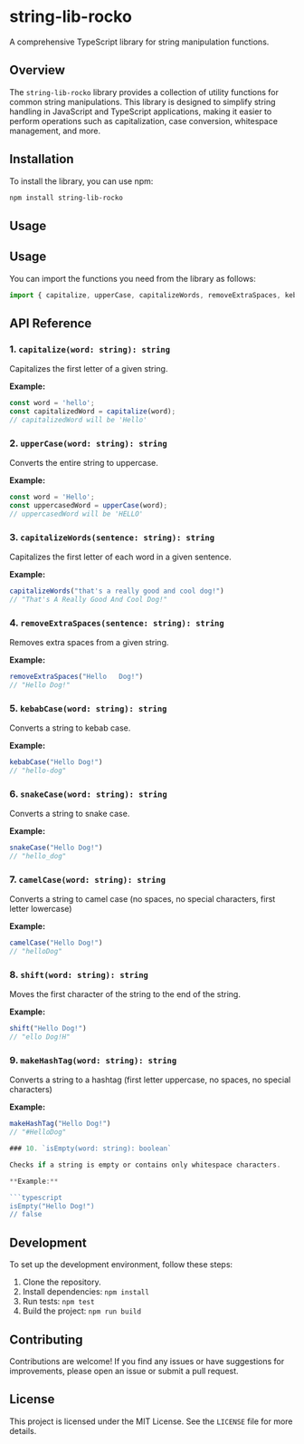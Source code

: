 # string-lib-rocko

A comprehensive TypeScript library for string manipulation functions.

## Overview

The `string-lib-rocko` library provides a collection of utility functions for common string manipulations. This library is designed to simplify string handling in JavaScript and TypeScript applications, making it easier to perform operations such as capitalization, case conversion, whitespace management, and more.

## Installation

To install the library, you can use npm:

```bash
npm install string-lib-rocko
```

## Usage


## Usage

You can import the functions you need from the library as follows:

```typescript
import { capitalize, upperCase, capitalizeWords, removeExtraSpaces, kebabCase, snakeCase, camelCase, shift, makeHashTag, isEmpty } from 'string-lib-rocko';
```


## API Reference

### 1. `capitalize(word: string): string`

Capitalizes the first letter of a given string.

**Example:**

```typescript
const word = 'hello';
const capitalizedWord = capitalize(word);
// capitalizedWord will be 'Hello'
```

### 2. `upperCase(word: string): string`

Converts the entire string to uppercase.

**Example:**

```typescript
const word = 'Hello';
const uppercasedWord = upperCase(word);
// uppercasedWord will be 'HELLO'
```

### 3. `capitalizeWords(sentence: string): string`

Capitalizes the first letter of each word in a given sentence.

**Example:**

```typescript
capitalizeWords("that's a really good and cool dog!")
// "That's A Really Good And Cool Dog!"
```

### 4. `removeExtraSpaces(sentence: string): string`

Removes extra spaces from a given string.

**Example:**

```typescript
removeExtraSpaces("Hello   Dog!")
// "Hello Dog!"
```

### 5. `kebabCase(word: string): string`

Converts a string to kebab case.

**Example:**

```typescript
kebabCase("Hello Dog!")
// "hello-dog"
```

### 6. `snakeCase(word: string): string`

Converts a string to snake case.

**Example:**

```typescript
snakeCase("Hello Dog!")
// "hello_dog"
```

### 7. `camelCase(word: string): string`

Converts a string to camel case (no spaces, no special characters, first letter lowercase)

**Example:**

```typescript
camelCase("Hello Dog!")
// "helloDog"
```

### 8. `shift(word: string): string`

Moves the first character of the string to the end of the string.

**Example:**

```typescript
shift("Hello Dog!")
// "ello Dog!H"
```

### 9. `makeHashTag(word: string): string`

Converts a string to a hashtag (first letter uppercase, no spaces, no special characters)

**Example:**

```typescript
makeHashTag("Hello Dog!")
// "#HelloDog"

### 10. `isEmpty(word: string): boolean`

Checks if a string is empty or contains only whitespace characters.

**Example:**

```typescript
isEmpty("Hello Dog!")
// false
```

## Development

To set up the development environment, follow these steps:

1. Clone the repository.
2. Install dependencies: `npm install`
3. Run tests: `npm test`
4. Build the project: `npm run build`

## Contributing

Contributions are welcome! If you find any issues or have suggestions for improvements, please open an issue or submit a pull request.

## License

This project is licensed under the MIT License. See the `LICENSE` file for more details.